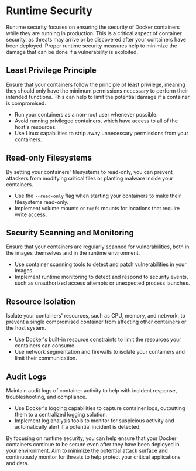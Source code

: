 # Runtime Security

Runtime security focuses on ensuring the security of Docker containers while they are running in production. This is a critical aspect of container security, as threats may arrive or be discovered after your containers have been deployed. Proper runtime security measures help to minimize the damage that can be done if a vulnerability is exploited.

## Least Privilege Principle

Ensure that your containers follow the principle of least privilege, meaning they should only have the minimum permissions necessary to perform their intended functions. This can help to limit the potential damage if a container is compromised.

- Run your containers as a non-root user whenever possible.
- Avoid running privileged containers, which have access to all of the host's resources.
- Use Linux capabilities to strip away unnecessary permissions from your containers.

## Read-only Filesystems

By setting your containers' filesystems to read-only, you can prevent attackers from modifying critical files or planting malware inside your containers.

- Use the `--read-only` flag when starting your containers to make their filesystems read-only.
- Implement volume mounts or `tmpfs` mounts for locations that require write access.

## Security Scanning and Monitoring

Ensure that your containers are regularly scanned for vulnerabilities, both in the images themselves and in the runtime environment.

- Use container scanning tools to detect and patch vulnerabilities in your images.
- Implement runtime monitoring to detect and respond to security events, such as unauthorized access attempts or unexpected process launches.

## Resource Isolation

Isolate your containers' resources, such as CPU, memory, and network, to prevent a single compromised container from affecting other containers or the host system.

- Use Docker's built-in resource constraints to limit the resources your containers can consume.
- Use network segmentation and firewalls to isolate your containers and limit their communication.

## Audit Logs

Maintain audit logs of container activity to help with incident response, troubleshooting, and compliance.

- Use Docker's logging capabilities to capture container logs, outputting them to a centralized logging solution.
- Implement log analysis tools to monitor for suspicious activity and automatically alert if a potential incident is detected.

By focusing on runtime security, you can help ensure that your Docker containers continue to be secure even after they have been deployed in your environment. Aim to minimize the potential attack surface and continuously monitor for threats to help protect your critical applications and data.